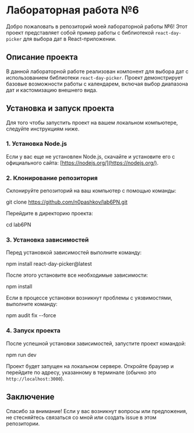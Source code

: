 


# Лабораторная работа №6

Добро пожаловать в репозиторий моей лабораторной работы №6! Этот проект представляет собой пример работы с библиотекой `react-day-picker` для выбора дат в React-приложении.

## Описание проекта

В данной лабораторной работе реализован компонент для выбора дат с использованием библиотеки `react-day-picker`. Проект демонстрирует базовые возможности работы с календарем, включая выбор диапазона дат и кастомизацию внешнего вида.

## Установка и запуск проекта

Для того чтобы запустить проект на вашем локальном компьютере, следуйте инструкциям ниже.

### 1. Установка Node.js

Если у вас еще не установлен Node.js, скачайте и установите его с официального сайта: [https://nodejs.org/](https://nodejs.org/).

### 2. Клонирование репозитория

Склонируйте репозиторий на ваш компьютер с помощью команды:

git clone https://github.com/n0pashkov/lab6PN.git


Перейдите в директорию проекта:


cd lab6PN


### 3. Установка зависимостей

Перед установкой зависимостей выполните команду:

npm install react-day-picker@latest


После этого установите все необходимые зависимости:


npm install


Если в процессе установки возникнут проблемы с уязвимостями, выполните команду:


npm audit fix --force


### 4. Запуск проекта

После успешной установки зависимостей, запустите проект командой:


npm run dev


Проект будет запущен на локальном сервере. Откройте браузер и перейдите по адресу, указанному в терминале (обычно это `http://localhost:3000`).

## Заключение

Спасибо за внимание! Если у вас возникнут вопросы или предложения, не стесняйтесь связаться со мной или создать issue в этом репозитории.

